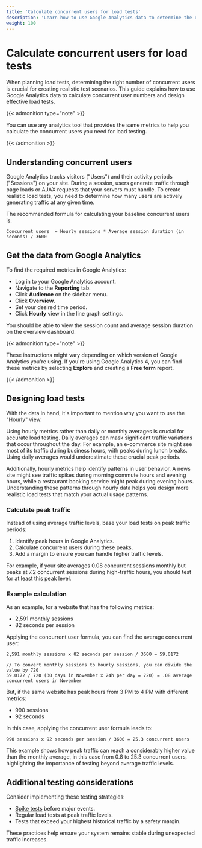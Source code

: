 ```yaml
---
title: 'Calculate concurrent users for load tests'
description: 'Learn how to use Google Analytics data to determine the optimal number of concurrent users for your load tests.'
weight: 100
---
```


# Calculate concurrent users for load tests

When planning load tests, determining the right number of concurrent users is crucial for creating realistic test scenarios. This guide explains how to use Google Analytics data to calculate concurrent user numbers and design effective load tests.

{{< admonition type="note" >}}

You can use any analytics tool that provides the same metrics to help you calculate the concurrent users you need for load testing.

{{< /admonition >}}

## Understanding concurrent users

Google Analytics tracks visitors ("Users") and their activity periods ("Sessions") on your site. During a session, users generate traffic through page loads or AJAX requests that your servers must handle. To create realistic load tests, you need to determine how many users are actively generating traffic at any given time.

The recommended formula for calculating your baseline concurrent users is:

```
Concurrent users  = Hourly sessions * Average session duration (in seconds) / 3600
```

## Get the data from Google Analytics

To find the required metrics in Google Analytics:

- Log in to your Google Analytics account.
- Navigate to the **Reporting** tab.
- Click **Audience** on the sidebar menu.
- Click **Overview**.
- Set your desired time period.
- Click **Hourly** view in the line graph settings.

You should be able to view the session count and average session duration on the overview dashboard.

{{< admonition type="note" >}}

These instructions might vary depending on which version of Google Analytics you're using. If you're using Google Analytics 4, you can find these metrics by selecting **Explore** and creating a **Free form** report.

{{< /admonition >}}

## Designing load tests

With the data in hand, it's important to mention why you want to use the "Hourly" view.

Using hourly metrics rather than daily or monthly averages is crucial for accurate load testing. Daily averages can mask significant traffic variations that occur throughout the day. For example, an e-commerce site might see most of its traffic during business hours, with peaks during lunch breaks. Using daily averages would underestimate these crucial peak periods.

Additionally, hourly metrics help identify patterns in user behavior. A news site might see traffic spikes during morning commute hours and evening hours, while a restaurant booking service might peak during evening hours. Understanding these patterns through hourly data helps you design more realistic load tests that match your actual usage patterns.

### Calculate peak traffic

Instead of using average traffic levels, base your load tests on peak traffic periods:

1. Identify peak hours in Google Analytics.
1. Calculate concurrent users during these peaks.
1. Add a margin to ensure you can handle higher traffic levels.

For example, if your site averages 0.08 concurrent sessions monthly but peaks at 7.2 concurrent sessions during high-traffic hours, you should test for at least this peak level.

### Example calculation

As an example, for a website that has the following metrics:

- 2,591 monthly sessions
- 82 seconds per session

Applying the concurrent user formula, you can find the average concurrent user:

```
2,591 monthly sessions x 82 seconds per session / 3600 = 59.0172

// To convert monthly sessions to hourly sessions, you can divide the value by 720
59.0172 / 720 (30 days in November x 24h per day = 720) = .08 average concurrent users in November
```

But, if the same website has peak hours from 3 PM to 4 PM with different metrics:

- 990 sessions
- 92 seconds

In this case, applying the concurrent user formula leads to:

```
990 sessions x 92 seconds per session / 3600 = 25.3 concurrent users
```

This example shows how peak traffic can reach a considerably higher value than the monthly average, in this case from 0.8 to 25.3 concurrent users, highlighting the importance of testing beyond average traffic levels.

## Additional testing considerations

Consider implementing these testing strategies:

- [Spike tests](https://grafana.com/docs/k6/<K6_VERSION>/testing-guides/test-types/spike-testing/) before major events.
- Regular load tests at peak traffic levels.
- Tests that exceed your highest historical traffic by a safety margin.

These practices help ensure your system remains stable during unexpected traffic increases.
